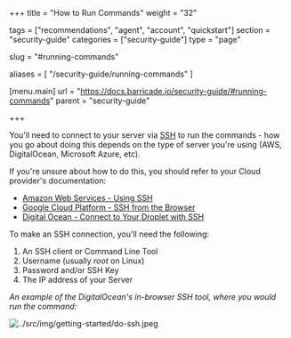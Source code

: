 +++
title = "How to Run Commands"
weight = "32"

tags = ["recommendations", "agent", "account", "quickstart"]
section = "security-guide"
categories = ["security-guide"]
type = "page"

slug = "#running-commands"

aliases = [
    "/security-guide/running-commands"
]

[menu.main]
    url = "https://docs.barricade.io/security-guide/#running-commands"
    parent = "security-guide"

+++

You'll need to connect to your server via [SSH](https://en.wikipedia.org/wiki/Secure_Shell) to run the commands - how you go about doing this depends on the type of server you're using (AWS, DigitalOcean, Microsoft Azure, etc).

If you're unsure about how to do this, you should refer to your Cloud provider's documentation:

* [Amazon Web Services - Using SSH](http://docs.aws.amazon.com/AWSEC2/latest/UserGuide/AccessingInstancesLinux.html)  
* [Google Cloud Platform - SSH from the Browser](https://cloud.google.com/compute/docs/ssh-in-browser)  
* [Digital Ocean - Connect to Your Droplet with SSH](https://www.digitalocean.com/community/tutorials/how-to-connect-to-your-droplet-with-ssh)

To make an SSH connection, you'll need the following:

1.  An SSH client or Command Line Tool
2.  Username (usually _root_ on Linux)
3.  Password and/or SSH Key
4.  The IP address of your Server

_An example of the DigitalOcean's in-browser SSH tool, where you would run the command:_

![../src/img/getting-started/do-ssh.jpeg](../src/img/getting-started/do-ssh.jpeg)
